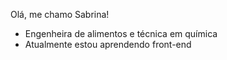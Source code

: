 Olá, me chamo Sabrina!

- Engenheira de alimentos e técnica em química
- Atualmente estou aprendendo front-end

